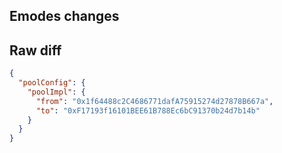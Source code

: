 ## Emodes changes

## Raw diff

```json
{
  "poolConfig": {
    "poolImpl": {
      "from": "0x1f64488c2C4686771dafA75915274d27878B667a",
      "to": "0xF17193f16101BEE61B788Ec6bC91370b24d7b14b"
    }
  }
}
```